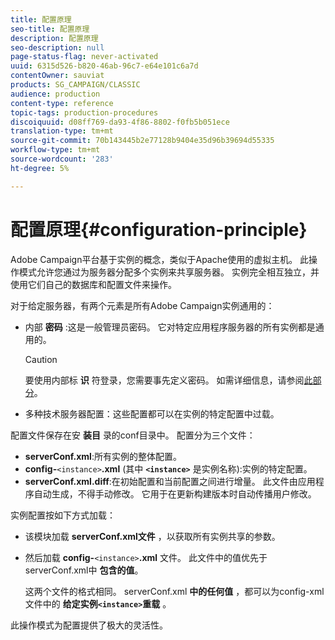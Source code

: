 ```yaml
---
title: 配置原理
seo-title: 配置原理
description: 配置原理
seo-description: null
page-status-flag: never-activated
uuid: 6315d526-b820-46ab-96c7-e64e101c6a7d
contentOwner: sauviat
products: SG_CAMPAIGN/CLASSIC
audience: production
content-type: reference
topic-tags: production-procedures
discoiquuid: d08ff769-da93-4f86-8802-f0fb5b051ece
translation-type: tm+mt
source-git-commit: 70b143445b2e77128b9404e35d96b39694d55335
workflow-type: tm+mt
source-wordcount: '283'
ht-degree: 5%

---
```



# 配置原理{#configuration-principle}

Adobe Campaign平台基于实例的概念，类似于Apache使用的虚拟主机。 此操作模式允许您通过为服务器分配多个实例来共享服务器。 实例完全相互独立，并使用它们自己的数据库和配置文件来操作。

对于给定服务器，有两个元素是所有Adobe Campaign实例通用的：

* 内部 **密码** :这是一般管理员密码。 它对特定应用程序服务器的所有实例都是通用的。

   >[!CAUTION]
   >
   >要使用内部标 **识** 符登录，您需要事先定义密码。 如需详细信息，请参阅[此部分](../../installation/using/campaign-server-configuration.md#internal-identifier)。

* 多种技术服务器配置：这些配置都可以在实例的特定配置中过载。

配置文件保存在安 **装目** 录的conf目录中。 配置分为三个文件：

* **serverConf.xml**:所有实例的整体配置。
* **config-**`<instance>`**.xml** (其中 **`<instance>`** 是实例名称):实例的特定配置。
* **serverConf.xml.diff**:在初始配置和当前配置之间进行增量。 此文件由应用程序自动生成，不得手动修改。 它用于在更新构建版本时自动传播用户修改。

实例配置按如下方式加载：

* 该模块加载 **serverConf.xml文件** ，以获取所有实例共享的参数。
* 然后加载 **config-**`<instance>`**.xml** 文件。 此文件中的值优先于serverConf.xml中 **包含的值**。

   这两个文件的格式相同。 serverConf.xml **中的任何值** ，都可以为config-xml文件中的 **给定实例`<instance>`重载** 。

此操作模式为配置提供了极大的灵活性。
